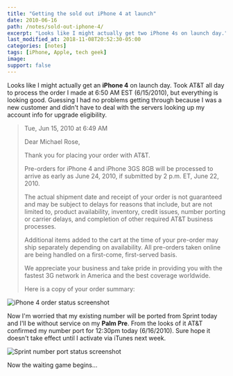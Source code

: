 ```yaml
---
title: "Getting the sold out iPhone 4 at launch"
date: 2010-06-16
path: /notes/sold-out-iphone-4/
excerpt: "Looks like I might actually get two iPhone 4s on launch day."
last_modified_at: 2018-11-08T20:52:30-05:00
categories: [notes]
tags: [iPhone, Apple, tech geek]
image:
support: false
---
```


Looks like I might actually get an **iPhone 4** on launch day. Took AT&T all day to process the order I made at 6:50 AM EST (6/15/2010), but everything is looking good. Guessing I had no problems getting through because I was a new customer and didn't have to deal with the servers looking up my account info for upgrade eligibility.

> Tue, Jun 15, 2010 at 6:49 AM
>
> Dear Michael Rose,
>
> Thank you for placing your order with AT&T.
>
> Pre-orders for iPhone 4 and iPhone 3GS 8GB will be processed to arrive as early as June 24, 2010, if submitted by 2 p.m. ET, June 22, 2010.
>
> The actual shipment date and receipt of your order is not guaranteed and may be subject to delays for reasons that include, but are not limited to, product availability, inventory, credit issues, number porting or carrier delays, and completion of other required AT&T business processes.
>
> Additional items added to the cart at the time of your pre-order may ship separately depending on availability. All pre-orders taken online are being handled on a first-come, first-served basis.
>
> We appreciate your business and take pride in providing you with the fastest 3G network in America and the best coverage worldwide.
>
> Here is a copy of your order summary:

![iPhone 4 order status screenshot](../../images/iphone-4-order-status.jpg)

Now I'm worried that my existing number will be ported from Sprint today and I'll be without service on my **Palm Pre**. From the looks of it AT&T confirmed my number port for 12:30pm today (6/16/2010). Sure hope it doesn't take effect until I activate via iTunes next week.

![Sprint number port status screenshot](../../images/sprint-number-port-status.jpg)

Now the waiting game begins...
